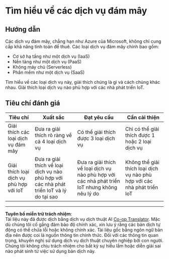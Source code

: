 <!--
CO_OP_TRANSLATOR_METADATA:
{
  "original_hash": "bfd35499bd68d7d740242bfea784bbeb",
  "translation_date": "2025-08-28T01:37:47+00:00",
  "source_file": "2-farm/lessons/4-migrate-your-plant-to-the-cloud/assignment.md",
  "language_code": "vi"
}
-->
# Tìm hiểu về các dịch vụ đám mây

## Hướng dẫn

Các dịch vụ đám mây, chẳng hạn như Azure của Microsoft, không chỉ cung cấp khả năng tính toán để thuê. Các loại dịch vụ đám mây chính bao gồm:

* Cơ sở hạ tầng như một dịch vụ (IaaS)
* Nền tảng như một dịch vụ (PaaS)
* Không máy chủ (Serverless)
* Phần mềm như một dịch vụ (SaaS)

Tìm hiểu về các loại dịch vụ này, giải thích chúng là gì và cách chúng khác nhau. Giải thích loại dịch vụ nào phù hợp với các nhà phát triển IoT.

## Tiêu chí đánh giá

| Tiêu chí | Xuất sắc | Đạt yêu cầu | Cần cải thiện |
| -------- | --------- | ----------- | ------------- |
| Giải thích các loại dịch vụ đám mây | Đưa ra giải thích rõ ràng về cả 4 loại dịch vụ | Có thể giải thích được 3 loại dịch vụ | Chỉ có thể giải thích được 1 hoặc 2 loại dịch vụ |
| Giải thích loại dịch vụ phù hợp với IoT | Đưa ra giải thích về loại dịch vụ nào phù hợp với các nhà phát triển IoT và lý do tại sao | Đưa ra giải thích về loại dịch vụ nào phù hợp với các nhà phát triển IoT nhưng không nêu lý do | Không thể giải thích loại dịch vụ nào phù hợp với các nhà phát triển IoT |

---

**Tuyên bố miễn trừ trách nhiệm**:  
Tài liệu này đã được dịch bằng dịch vụ dịch thuật AI [Co-op Translator](https://github.com/Azure/co-op-translator). Mặc dù chúng tôi cố gắng đảm bảo độ chính xác, xin lưu ý rằng các bản dịch tự động có thể chứa lỗi hoặc không chính xác. Tài liệu gốc bằng ngôn ngữ bản địa nên được coi là nguồn thông tin chính thức. Đối với các thông tin quan trọng, khuyến nghị sử dụng dịch vụ dịch thuật chuyên nghiệp bởi con người. Chúng tôi không chịu trách nhiệm cho bất kỳ sự hiểu lầm hoặc diễn giải sai nào phát sinh từ việc sử dụng bản dịch này.